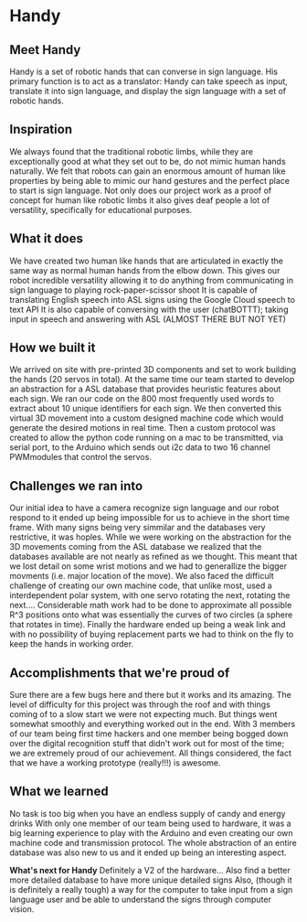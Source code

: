 # Handy

## Meet Handy
Handy is a set of robotic hands that can converse in sign language. His primary function is to act as a translator: Handy can take speech as input, translate it into sign language, and display the sign language with a set of robotic hands.

## Inspiration
We always found that the traditional robotic limbs, while they are exceptionally good at what they set out to be, do not mimic human hands naturally.
We felt that robots can gain an enormous amount of human like properties by being able to mimic our hand gestures and the perfect place to start is sign language.
Not only does our project work as a proof of concept for human like robotic limbs it also gives deaf people a lot of versatility, specifically for educational purposes.

## What it does
We have created two human like hands that are articulated in exactly the same way as normal human hands from the elbow down. This gives our robot incredible versatility allowing it to do anything from communicating in sign language to playing rock-paper-scissor shoot
It is capable of translating English speech into ASL signs using the Google Cloud speech to text API
It is also capable of conversing with the user (chatBOTTT); taking input in speech and answering with ASL (ALMOST THERE BUT NOT YET)

## How we built it
We arrived on site with pre-printed 3D components and set to work building the hands (20 servos in total).
At the same time our team started to develop an abstraction for a ASL database that provides heuristic features about each sign. We ran our code on the 800 most frequently used words to extract about 10 unique identifiers for each sign. We then converted this virtual 3D movement into a custom designed machine code which would generate the desired motions in real time.
Then a custom protocol was created to allow the python code running on a mac to be transmitted, via serial port, to the Arduino which sends out i2c data to two 16 channel PWMmodules that control the servos.

## Challenges we ran into
Our initial idea to have a camera recognize sign language and our robot respond to it ended up being impossible for us to achieve in the short time frame. With many signs being very simmilar and the databases very restrictive, it was hoples.
While we were working on the abstraction for the 3D movements coming from the ASL database we realized that the databases available are not nearly as refined as we thought. This meant that we lost detail on some wrist motions and we had to generallize the bigger movments (i.e. major location of the move).
We also faced the difficult challenge of creating our own machine code, that unlike most, used a interdependent polar system, with one servo rotating the next, rotating the next.... Considerable math work had to be done to approximate all possible R^3 positions onto what was essentially the curves of two circles (a sphere that rotates in time).
Finally the hardware ended up being a weak link and with no possibility of buying replacement parts we had to think on the fly to keep the hands in working order.

## Accomplishments that we're proud of
Sure there are a few bugs here and there but it works and its amazing. The level of difficulty for this project was through the roof and with things coming of to a slow start we were not expecting much. But things went somewhat smoothly and everything worked out in the end.
With 3 members of our team being first time hackers and one member being bogged down over the digital recognition stuff that didn't work out for most of the time; we are extremely proud of our achievement.
All things considered, the fact that we have a working prototype (really!!!) is awesome.

## What we learned
No task is too big when you have an endless supply of candy and energy drinks
With only one member of our team being used to hardware, it was a big learning experience to play with the Arduino and even creating our own machine code and transmission protocol.
The whole abstraction of an entire database was also new to us and it ended up being an interesting aspect.

**What's next for Handy**
Definitely a V2 of the hardware... Also find a better more detailed database to have more unique detailed signs
Also, (though it is definitely a really tough) a way for the computer to take input from a sign language user and be able to understand the signs through computer vision.
